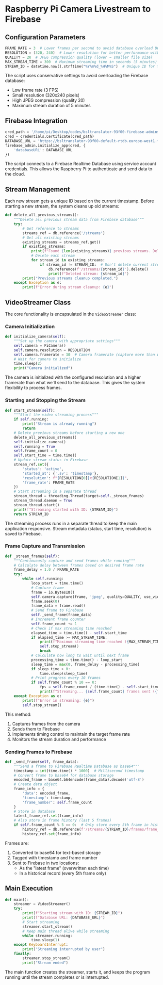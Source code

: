 # Raspberry Pi Camera Livestream to Firebase
## Configuration Parameters

```python
FRAME_RATE = 3  # Lower frames per second to avoid database overload DO NOT GO HIGHER THAN 5
RESOLUTION = (320, 240)  # Lower resolution for better performance with database
QUALITY = 20  # JPEG compression quality (lower = smaller file size)
MAX_STREAM_TIME = 300  # Maximum streaming time in seconds (5 minutes)
STREAM_ID = datetime.now().strftime("%Y%m%d_%H%M%S")  # Unique ID for this stream
```

The script uses conservative settings to avoid overloading the Firebase database:
- Low frame rate (3 FPS)
- Small resolution (320x240 pixels)
- High JPEG compression (quality 20)
- Maximum stream duration of 5 minutes

## Firebase Integration

```python
cred_path = '/home/pi/Desktop/codes/bsltranslator-93f00-firebase-adminsdk-fbsvc-e79666a3dd.json'
cred = credentials.Certificate(cred_path)
DATABASE_URL = 'https://bsltranslator-93f00-default-rtdb.europe-west1.firebasedatabase.app/'
firebase_admin.initialize_app(cred, {
    'databaseURL': DATABASE_URL
})
```

The script connects to a Firebase Realtime Database using service account credentials. This allows the Raspberry Pi to authenticate and send data to the cloud.

## Stream Management

Each new stream gets a unique ID based on the current timestamp. Before starting a new stream, the system cleans up old streams:

```python
def delete_all_previous_streams():
    """Delete all previous stream data from Firebase database"""
    try:
        # Get reference to streams
        streams_ref = db.reference('/streams')
        # Get all existing streams
        existing_streams = streams_ref.get()
        if existing_streams:
            print(f"Found {len(existing_streams)} previous streams. Deleting...")
            # Delete each stream
            for stream_id in existing_streams:
                if stream_id != STREAM_ID:  # Don't delete current stream if it exists
                    db.reference(f'/streams/{stream_id}').delete()
                    print(f"Deleted stream: {stream_id}")
        print("Previous streams cleanup completed.")
    except Exception as e:
        print(f"Error during stream cleanup: {e}")
```

## VideoStreamer Class

The core functionality is encapsulated in the `VideoStreamer` class:

### Camera Initialization

```python
def initialize_camera(self):
    """Set up the camera with appropriate settings"""
    self.camera = PiCamera()
    self.camera.resolution = RESOLUTION
    self.camera.framerate = 30  # Camera framerate (capture more than we send)
    # Wait for camera to initialize
    time.sleep(2)
    print("Camera initialized")
```

The camera is initialized with the configured resolution and a higher framerate than what we'll send to the database. This gives the system flexibility to process frames.

### Starting and Stopping the Stream

```python
def start_stream(self):
    """Start the video streaming process"""
    if self.running:
        print("Stream is already running")
        return
    # Delete previous streams before starting a new one
    delete_all_previous_streams()
    self.initialize_camera()
    self.running = True
    self.frame_count = 0
    self.start_time = time.time()
    # Update stream status in Firebase
    stream_ref.set({
        'status': 'active',
        'started_at': {'.sv': 'timestamp'},
        'resolution': f"{RESOLUTION[0]}x{RESOLUTION[1]}",
        'frame_rate': FRAME_RATE
    })
    # Start streaming in a separate thread
    stream_thread = threading.Thread(target=self._stream_frames)
    stream_thread.daemon = True
    stream_thread.start()
    print(f"Streaming started with ID: {STREAM_ID}")
    return STREAM_ID
```

The streaming process runs in a separate thread to keep the main application responsive. Stream metadata (status, start time, resolution) is saved to Firebase.

### Frame Capture and Transmission

```python
def _stream_frames(self):
    """Continuously capture and send frames while running"""
    # Calculate delay between frames based on desired frame rate
    frame_delay = 1.0 / FRAME_RATE
    try:
        while self.running:
            loop_start = time.time()
            # Capture frame
            frame = io.BytesIO()
            self.camera.capture(frame, 'jpeg', quality=QUALITY, use_video_port=True)
            frame.seek(0)
            frame_data = frame.read()
            # Send frame to Firebase
            self._send_frame(frame_data)
            # Increment frame counter
            self.frame_count += 1
            # Check if max streaming time reached
            elapsed_time = time.time() - self.start_time
            if elapsed_time >= MAX_STREAM_TIME:
                print(f"Maximum streaming time reached ({MAX_STREAM_TIME}s)")
                self.stop_stream()
                break
            # Calculate how long to wait until next frame
            processing_time = time.time() - loop_start
            sleep_time = max(0, frame_delay - processing_time)
            if sleep_time > 0:
                time.sleep(sleep_time)
            # Print progress every 10 frames
            if self.frame_count % 10 == 0:
                fps = self.frame_count / (time.time() - self.start_time)
                print(f"Streaming... {self.frame_count} frames sent ({fps:.2f} fps)")
    except Exception as e:
        print(f"Error in streaming: {e}")
        self.stop_stream()
```

This method:
1. Captures frames from the camera
2. Sends them to Firebase
3. Implements timing control to maintain the target frame rate
4. Monitors the stream duration and performance

### Sending Frames to Firebase

```python
def _send_frame(self, frame_data):
    """Send a frame to Firebase Realtime Database as base64"""
    timestamp = int(time.time() * 1000)  # Millisecond timestamp
    # Convert frame to base64 for database storage
    encoded_frame = base64.b64encode(frame_data).decode('utf-8')
    # Create data object
    frame_info = {
        'data': encoded_frame,
        'timestamp': timestamp,
        'frame_number': self.frame_count
    }
    # Store in database
    latest_frame_ref.set(frame_info)
    # Also store in frame history (last 5 frames)
    if self.frame_count % 5 == 0:  # Only store every 5th frame in history
        history_ref = db.reference(f'/streams/{STREAM_ID}/frames/frame_{self.frame_count}')
        history_ref.set(frame_info)
```

Frames are:
1. Converted to base64 for text-based storage
2. Tagged with timestamp and frame number
3. Sent to Firebase in two locations:
   - As the "latest frame" (overwritten each time)
   - In a historical record (every 5th frame only)

## Main Execution

```python
def main():
    streamer = VideoStreamer()
    try:
        print(f"Starting stream with ID: {STREAM_ID}")
        print(f"Database URL: {DATABASE_URL}")
        # Start streaming
        streamer.start_stream()
        # Keep main thread alive while streaming
        while streamer.running:
            time.sleep(1)
    except KeyboardInterrupt:
        print("Streaming interrupted by user")
    finally:
        streamer.stop_stream()
        print("Stream ended")
```

The main function creates the streamer, starts it, and keeps the program running until the stream completes or is interrupted.

